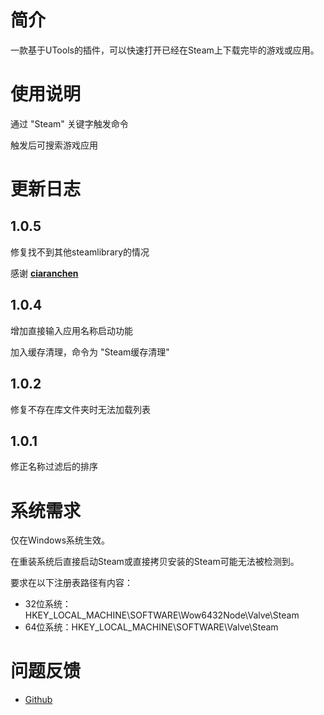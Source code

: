 # 简介
一款基于UTools的插件，可以快速打开已经在Steam上下载完毕的游戏或应用。

# 使用说明
通过 "Steam" 关键字触发命令

触发后可搜索游戏应用

# 更新日志

## 1.0.5
修复找不到其他steamlibrary的情况

感谢 **[ciaranchen](https://github.com/ciaranchen)**

## 1.0.4
增加直接输入应用名称启动功能

加入缓存清理，命令为 "Steam缓存清理"

## 1.0.2
修复不存在库文件夹时无法加载列表

## 1.0.1
修正名称过滤后的排序

# 系统需求
仅在Windows系统生效。

在重装系统后直接启动Steam或直接拷贝安装的Steam可能无法被检测到。

要求在以下注册表路径有内容：

* 32位系统：HKEY_LOCAL_MACHINE\SOFTWARE\Wow6432Node\Valve\Steam
* 64位系统：HKEY_LOCAL_MACHINE\SOFTWARE\Valve\Steam

# 问题反馈
* [Github](https://github.com/SDchao/UTools_Plugin_Steam/issues/new)